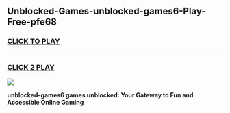 
## Unblocked-Games-unblocked-games6-Play-Free-pfe68
<h3>
<a href="https://premium76.site?title=unblocked-games6&ref=12A">CLICK TO PLAY</a></h3>
<hr>

<h3>
<a href="https://premium76.site?title=unblocked-games6&ref=12A">CLICK 2 PLAY</a>
  
</h3>

<a href="https://premium76.site?title=unblocked-games6&ref=12A"><img src="https://clearcache.store/games.png"></a>


**unblocked-games6 games unblocked: Your Gateway to Fun and Accessible Online Gaming**
